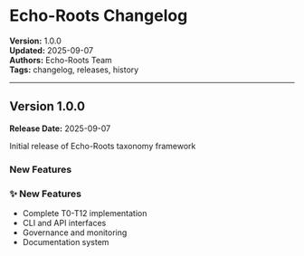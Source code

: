 # Echo-Roots Changelog

**Version:** 1.0.0  
**Updated:** 2025-09-07  
**Authors:** Echo-Roots Team  
**Tags:** changelog, releases, history  

---

## Version 1.0.0

**Release Date:** 2025-09-07

Initial release of Echo-Roots taxonomy framework



### New Features

### ✨ New Features

- Complete T0-T12 implementation
- CLI and API interfaces
- Governance and monitoring
- Documentation system



